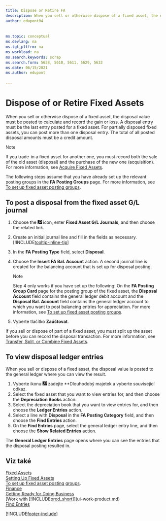 ```yaml
---
title: Dispose or Retire FA
description: When you sell or otherwise dispose of a fixed asset, the disposal value must be posted to calculate and record the gain or loss. 
author: edupont04


ms.topic: conceptual
ms.devlang: na
ms.tgt_pltfrm: na
ms.workload: na
ms.search.keywords: scrap
ms.search.form: 5628, 5610, 5611, 5629, 5633
ms.date: 06/15/2021
ms.author: edupont

---
```

# Dispose of or Retire Fixed Assets

When you sell or otherwise dispose of a fixed asset, the disposal value must be posted to calculate and record the gain or loss. A disposal entry must be the last entry posted for a fixed asset. For partially disposed fixed assets, you can post more than one disposal entry. The total of all posted disposal amounts must be a credit amount.

> [!NOTE]  
> If you trade-in a fixed asset for another one, you must record both the sale of the old asset (disposal) and the purchase of the new one (acquisition). For more information, see [Acquire Fixed Assets](fa-how-acquire.md).

The following steps assume that you have already set up the relevant posting groups in the **FA Posting Groups** page. For more information, see [To set up fixed asset posting groups](fa-how-setup-general.md#to-set-up-fixed-asset-posting-groups).

## To post a disposal from the fixed asset G/L journal

1. Choose the ![Lightbulb that opens the Tell Me feature.](media/ui-search/search_small.png "Tell me what you want to do") icon, enter **Fixed Asset G/L Journals**, and then choose the related link.
2. Create an initial journal line and fill in the fields as necessary. [!INCLUDE[tooltip-inline-tip](includes/tooltip-inline-tip_md.md)]
3. In the **FA Posting Type** field, select **Disposal**.
4. Choose the **Insert FA Bal. Account** action. A second journal line is created for the balancing account that is set up for disposal posting.

   > [!NOTE]  
   > Step 4 only works if you have set up the following: On the **FA Posting Group Card** page for the posting group of the fixed asset, the **Disposal Account** field contains the general ledger debit account and the **Disposal Bal. Account** field contains the general ledger account to which you want to post balancing entries for appreciation. For more information, see [To set up fixed asset posting groups](fa-how-setup-general.md#to-set-up-fixed-asset-posting-groups).
5. Vyberte tlačítko **Zaúčtovat**.

If you sell or dispose of part of a fixed asset, you must split up the asset before you can record the disposal transaction. For more information, see [Transfer, Split, or Combine Fixed Assets](fa-how-trans-split-combine.md).

## To view disposal ledger entries
When you sell or dispose of a fixed asset, the disposal value is posted to the general ledger where you can view the result.

1. Vyberte ikonu ![Žárovky, která otevře funkci Řekněte mi](media/ui-search/search_small.png " Řekněte mi, co chcete dělat") zadejte **Dlouhodobý majetek<x5/> a vyberte související odkaz.
2. Select the fixed asset that you want to view entries for, and then choose the **Depreciation Books** action.
3. Select the depreciation book that you want to view entries for, and then choose the **Ledger Entries** action.
4. Select a line with **Disposal** in the **FA Posting Category** field, and then choose the **Find Entries** action.
5. On the **Find Entries** page, select the general ledger entry line, and then choose the **Show Related Entries** action.

The **General Ledger Entries** page opens where you can see the entries that the disposal posting resulted in.

## Viz také

[Fixed Assets](fa-manage.md)  
[Setting Up Fixed Assets](fa-setup.md)  
[To set up fixed asset posting groups](fa-how-setup-general.md#to-set-up-fixed-asset-posting-groups).  
[Finance](finance.md)  
[Getting Ready for Doing Business](ui-get-ready-business.md)  
[Work with [!INCLUDE[prod_short](includes/prod_short.md)]](ui-work-product.md)  
[Find Entries](ui-find-entries.md)


[!INCLUDE[footer-include](includes/footer-banner.md)]